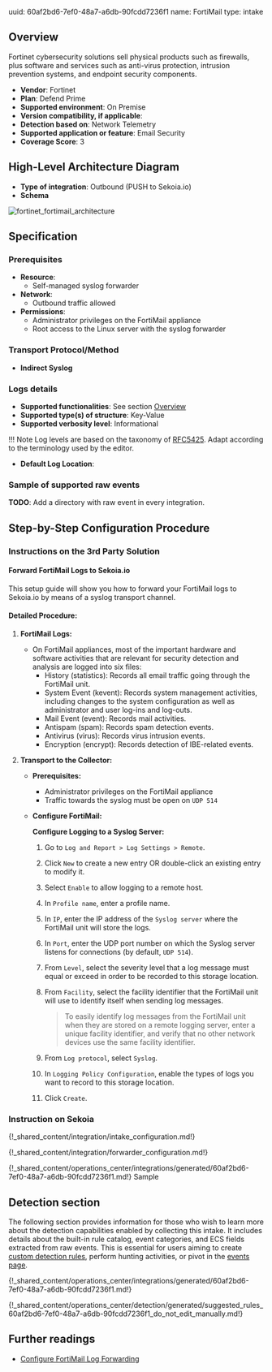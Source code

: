 uuid: 60af2bd6-7ef0-48a7-a6db-90fcdd7236f1
name: FortiMail
type: intake

## Overview

Fortinet cybersecurity solutions sell physical products such as firewalls, plus software and services such as anti-virus protection, intrusion prevention systems, and endpoint security components.

- **Vendor**: Fortinet
- **Plan**: Defend Prime
- **Supported environment**: On Premise
- **Version compatibility, if applicable**:
- **Detection based on**: Network Telemetry
- **Supported application or feature**: Email Security
- **Coverage Score**: 3

## High-Level Architecture Diagram

- **Type of integration**: Outbound (PUSH to Sekoia.io)
- **Schema**

![fortinet_fortimail_architecture](/assets/integration/fortinet_fortimail_architecture.png)

## Specification

### Prerequisites

- **Resource**:
    - Self-managed syslog forwarder
- **Network**:
    - Outbound traffic allowed
- **Permissions**:
    - Administrator privileges on the FortiMail appliance
    - Root access to the Linux server with the syslog forwarder

### Transport Protocol/Method

- **Indirect Syslog**

### Logs details

- **Supported functionalities**: See section [Overview](#overview)
- **Supported type(s) of structure**: Key-Value
- **Supported verbosity level**: Informational

!!! Note
    Log levels are based on the taxonomy of [RFC5425](https://datatracker.ietf.org/doc/html/rfc5424). Adapt according to the terminology used by the editor.

- **Default Log Location**:

### Sample of supported raw events

**TODO**: Add a directory with raw event in every integration.

## Step-by-Step Configuration Procedure

### Instructions on the 3rd Party Solution

#### Forward FortiMail Logs to Sekoia.io

This setup guide will show you how to forward your FortiMail logs to Sekoia.io by means of a syslog transport channel.

#### Detailed Procedure:

1. **FortiMail Logs:**
    - On FortiMail appliances, most of the important hardware and software activities that are relevant for security detection and analysis are logged into six files:
      - History (statistics): Records all email traffic going through the FortiMail unit.
      - System Event (kevent): Records system management activities, including changes to the system configuration as well as administrator and user log-ins and log-outs.
      - Mail Event (event): Records mail activities.
      - Antispam (spam): Records spam detection events.
      - Antivirus (virus): Records virus intrusion events.
      - Encryption (encrypt): Records detection of IBE-related events.

2. **Transport to the Collector:**

    - **Prerequisites:**
      - Administrator privileges on the FortiMail appliance
      - Traffic towards the syslog must be open on `UDP 514`

    - **Configure FortiMail:**

      **Configure Logging to a Syslog Server:**

      1. Go to `Log and Report > Log Settings > Remote`.
      2. Click `New` to create a new entry OR double-click an existing entry to modify it.
      3. Select `Enable` to allow logging to a remote host.
      4. In `Profile name`, enter a profile name.
      5. In `IP`, enter the IP address of the `Syslog server` where the FortiMail unit will store the logs.
      6. In `Port`, enter the UDP port number on which the Syslog server listens for connections (by default, `UDP 514`).
      7. From `Level`, select the severity level that a log message must equal or exceed in order to be recorded to this storage location.
      8. From `Facility`, select the facility identifier that the FortiMail unit will use to identify itself when sending log messages.

         > To easily identify log messages from the FortiMail unit when they are stored on a remote logging server, enter a unique facility identifier, and verify that no other network devices use the same facility identifier.

      9. From `Log protocol`, select `Syslog`.
      10. In `Logging Policy Configuration`, enable the types of logs you want to record to this storage location.
      11. Click `Create`.

### Instruction on Sekoia

{!_shared_content/integration/intake_configuration.md!}

{!_shared_content/integration/forwarder_configuration.md!}

{!_shared_content/operations_center/integrations/generated/60af2bd6-7ef0-48a7-a6db-90fcdd7236f1.md!} Sample

## Detection section

The following section provides information for those who wish to learn more about the detection capabilities enabled by collecting this intake. It includes details about the built-in rule catalog, event categories, and ECS fields extracted from raw events. This is essential for users aiming to create [custom detection rules](/docs/xdr/features/detect/sigma.md), perform hunting activities, or pivot in the [events page](/docs/xdr/features/investigate/events.md).

{!_shared_content/operations_center/integrations/generated/60af2bd6-7ef0-48a7-a6db-90fcdd7236f1.md!}

{!_shared_content/operations_center/detection/generated/suggested_rules_60af2bd6-7ef0-48a7-a6db-90fcdd7236f1_do_not_edit_manually.md!}

## Further readings

- [Configure FortiMail Log Forwarding](https://docs.fortinet.com/document/fortimail/6.2.0/administration-guide/332364/configuring-logging#logging_2063907032_1949484)